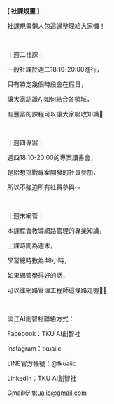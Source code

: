 **[ 社課規畫 ]**

社課規畫懶人包這邊整理給大家囉！

&nbsp;

｜週二社課｜

一般社課於週二18:10-20:00進行，

只有特定幾個時段會在假日，

讓大家認識AI如何結合各領域，

有豐富的課程可以讓大家吸收知識📖

&nbsp;

｜週四專案｜

週四18:10-20:00的專案讀書會，

是給想挑戰專案開發的社員參加，

所以不強迫所有社員參與～

&nbsp;

｜週末網管｜

本課程會教導網路管理的專業知識，

上課時間為週末，

學習總時數為48小時，

如果網管學得好的話，

可以往網路管理工程師這條路走喔👨‍💻

&nbsp;

淡江AI創智社聯絡方式：

Facebook：TKU AI創智社

Instagram：tkuaiic

LINE官方帳號：@tkuaiic

LinkedIn：TKU AI創智社

Gmail📪 tkuaiic@gmail.com
